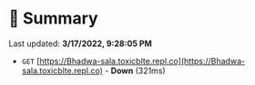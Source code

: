 # 📖 Summary
Last updated: **3/17/2022, 9:28:05 PM**

- `GET` [https://Bhadwa-sala.toxicblte.repl.co](https://Bhadwa-sala.toxicblte.repl.co) - **Down** (321ms)
